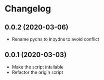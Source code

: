 # Changelog

0.0.2 (2020-03-06)
------------------

- Rename pydns to inpydns to avoid conflict


0.0.1 (2020-03-03)
------------------

- Make the script intallable
- Refactor the origin script
